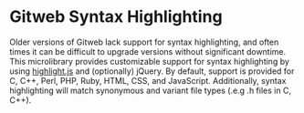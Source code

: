 # Gitweb Syntax Highlighting

Older versions of Gitweb lack support for syntax highlighting, and often times it can be difficult to upgrade versions without significant downtime. This microlibrary provides customizable support for syntax highlighting by using <a href="https://highlightjs.org" target="_blank">highlight.js</a> and (optionally) jQuery. By default, support is provided for C, C++, Perl, PHP, Ruby, HTML, CSS, and JavaScript. Additionally, syntax highlighting will match synonymous and variant file types (.e.g .h files in C, C++).
